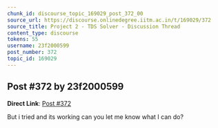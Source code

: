 ```yaml
---
chunk_id: discourse_topic_169029_post_372_00
source_url: https://discourse.onlinedegree.iitm.ac.in/t/169029/372
source_title: Project 2 - TDS Solver - Discussion Thread
content_type: discourse
tokens: 55
username: 23f2000599
post_number: 372
topic_id: 169029
---
```


## Post #372 by 23f2000599

**Direct Link**: [Post #372](https://discourse.onlinedegree.iitm.ac.in/t/169029/372)

But i tried and its working can you let me know what I can do?
